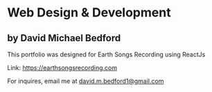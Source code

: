 # Web Design & Development
## by David Michael Bedford
This portfolio was designed for Earth Songs Recording using ReactJs

Link: https://earthsongsrecording.com

For inquires, email me at david.m.bedford1@gmail.com
